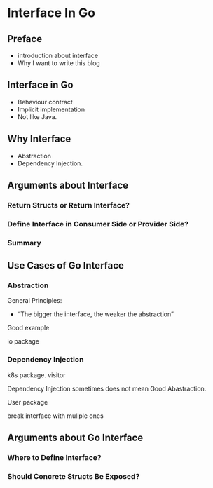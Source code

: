 # Interface In Go

## Preface

- introduction about interface
- Why I want to write this blog

## Interface in Go
- Behaviour contract
- Implicit implementation
- Not like Java.

## Why Interface

- Abstraction
- Dependency Injection.

## Arguments about Interface

### Return Structs or Return Interface?

### Define Interface in Consumer Side or Provider Side?

### Summary




 

## Use Cases of Go Interface

### Abstraction

General Principles:
- “The bigger the interface, the weaker the abstraction”

Good example

io package



### Dependency Injection

k8s package.
visitor

Dependency Injection sometimes does not mean Good Abastraction.

User package

break interface with muliple ones


## Arguments about Go Interface

### Where to Define Interface?

### Should Concrete Structs Be Exposed?



